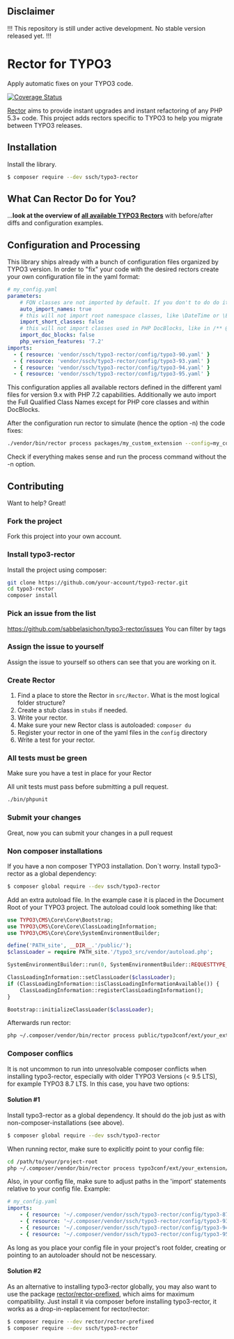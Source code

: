 ## Disclaimer

!!! This repository is still under active development. No stable version released yet. !!!

# Rector for TYPO3

Apply automatic fixes on your TYPO3 code.

[![Coverage Status](https://img.shields.io/coveralls/sabbelasichon/typo3-rector/master.svg?style=flat-square)](https://coveralls.io/github/sabbelasichon/typo3-rector?branch=master)

[Rector](https://getrector.org/) aims to provide instant upgrades and instant refactoring of any PHP 5.3+ code. This project adds rectors specific to TYPO3 to help you migrate between TYPO3 releases.

## Installation

Install the library.

```bash
$ composer require --dev ssch/typo3-rector
```

## What Can Rector Do for You?

...**look at the overview of [all available TYPO3 Rectors](/docs/AllRectorsOverview.md)** with before/after diffs and configuration examples.

## Configuration and Processing

This library ships already with a bunch of configuration files organized by TYPO3 version.
In order to "fix" your code with the desired rectors create your own configuration file in the yaml format:

```yaml
# my_config.yaml
parameters:
    # FQN classes are not imported by default. If you don't to do do it manually after every Rector run, enable it by:
    auto_import_names: true
    # this will not import root namespace classes, like \DateTime or \Exception
    import_short_classes: false
    # this will not import classes used in PHP DocBlocks, like in /** @var \Some\Class */
    import_doc_blocks: false
    php_version_features: '7.2'
imports:
  - { resource: 'vendor/ssch/typo3-rector/config/typo3-90.yaml' }
  - { resource: 'vendor/ssch/typo3-rector/config/typo3-93.yaml' }
  - { resource: 'vendor/ssch/typo3-rector/config/typo3-94.yaml' }
  - { resource: 'vendor/ssch/typo3-rector/config/typo3-95.yaml' }
```

This configuration applies all available rectors defined in the different yaml files for version 9.x with PHP 7.2 capabilities.
Additionally we auto import the Full Qualified Class Names except for PHP core classes and within DocBlocks.

After the configuration run rector to simulate (hence the option -n) the code fixes:

```bash
./vendor/bin/rector process packages/my_custom_extension --config=my_config.yaml -n
```

Check if everything makes sense and run the process command without the -n option.

## Contributing

Want to help? Great!

### Fork the project

Fork this project into your own account.

### Install typo3-rector

Install the project using composer:
```bash
git clone https://github.com/your-account/typo3-rector.git
cd typo3-rector
composer install
```

### Pick an issue from the list

https://github.com/sabbelasichon/typo3-rector/issues You can filter by tags

### Assign the issue to yourself

Assign the issue to yourself so others can see that you are working on it.

### Create Rector

1. Find a place to store the Rector in `src/Rector`. What is the most logical folder structure?
2. Create a stub class in `stubs` if needed.
3. Write your rector.
4. Make sure your new Rector class is autoloaded: `composer du`
5. Register your rector in one of the yaml files in the `config` directory
6. Write a test for your rector.

### All tests must be green
Make sure you have a test in place for your Rector

All unit tests must pass before submitting a pull request.

```bash
./bin/phpunit
```

### Submit your changes

Great, now you can submit your changes in a pull request

### Non composer installations ###

If you have a non composer TYPO3 installation. Don´t worry.
Install typo3-rector as a global dependency:

```bash
$ composer global require --dev ssch/typo3-rector
```

Add an extra autoload file. In the example case it is placed in the Document Root of your TYPO3 project.
The autoload could look something like that:

```php
use TYPO3\CMS\Core\Core\Bootstrap;
use TYPO3\CMS\Core\Core\ClassLoadingInformation;
use TYPO3\CMS\Core\Core\SystemEnvironmentBuilder;

define('PATH_site', __DIR__.'/public/');
$classLoader = require PATH_site.'/typo3_src/vendor/autoload.php';

SystemEnvironmentBuilder::run(0, SystemEnvironmentBuilder::REQUESTTYPE_CLI);

ClassLoadingInformation::setClassLoader($classLoader);
if (ClassLoadingInformation::isClassLoadingInformationAvailable()) {
    ClassLoadingInformation::registerClassLoadingInformation();
}

Bootstrap::initializeClassLoader($classLoader);
```

Afterwards run rector:

```bash
php ~/.composer/vendor/bin/rector process public/typo3conf/ext/your_extension/  -c .rector/config.yaml -n --autoload-file autoload.php
```

### Composer conflics ###
It is not uncommon to run into unresolvable composer conflicts when installing typo3-rector, especially with older TYPO3 Versions (< 9.5 LTS), for example TYPO3 8.7 LTS. In this case, you have two options:

#### Solution #1 ####

Install typo3-rector as a global dependency. It should do the job just as with non-composer-installations (see above).

```bash
$ composer global require --dev ssch/typo3-rector
```

When running rector, make sure to explicitly point to your config file:
```bash
cd /path/to/your/project-root
php ~/.composer/vendor/bin/rector process typo3conf/ext/your_extension/ --config my_config.yaml
```

Also, in your config file, make sure to adjust paths in the 'import' statements relative to your config file. Example:
```yaml
# my_config.yaml
imports:
    - { resource: '~/.composer/vendor/ssch/typo3-rector/config/typo3-87.yaml' }
    - { resource: '~/.composer/vendor/ssch/typo3-rector/config/typo3-93.yaml' }
    - { resource: '~/.composer/vendor/ssch/typo3-rector/config/typo3-94.yaml' }
    - { resource: '~/.composer/vendor/ssch/typo3-rector/config/typo3-95.yaml' }

```
As long as you place your config file in your project's root folder, creating or pointing to an autoloader should not be nescessary.

#### Solution #2 ####

As an alternative to installing typo3-rector globally, you may also want to use the package [rector/rector-prefixed](https://github.com/rectorphp/rector-prefixed), which aims for maximum compatibility. Just install it via composer before installing typo3-rector, it works as a drop-in-replacement for rector/rector:

```bash
$ composer require --dev rector/rector-prefixed
$ composer require --dev ssch/typo3-rector
```


